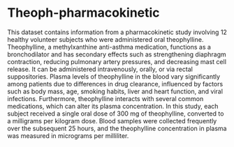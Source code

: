 # Theoph-pharmacokinetic


This dataset contains information from a pharmacokinetic study involving 12 healthy volunteer subjects who were administered oral theophylline. Theophylline, a methylxanthine anti-asthma medication, functions as a bronchodilator and has secondary effects such as strengthening diaphragm contraction, reducing pulmonary artery pressures, and decreasing mast cell release. It can be administered intravenously, orally, or via rectal suppositories. Plasma levels of theophylline in the blood vary significantly among patients due to differences in drug clearance, influenced by factors such as body mass, age, smoking habits, liver and heart function, and viral infections. Furthermore, theophylline interacts with several common medications, which can alter its plasma concentration. In this study, each subject received a single oral dose of 300 mg of theophylline, converted to a milligrams per kilogram dose. Blood samples were collected frequently over the subsequent 25 hours, and the theophylline concentration in plasma was measured in micrograms per milliliter.
